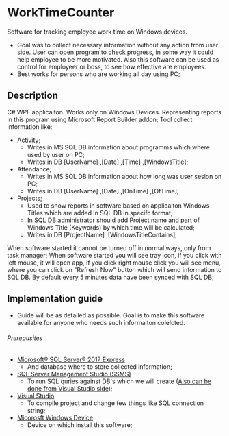 # WorkTimeCounter
Software for tracking employee work time on Windows devices.
* Goal was to collect necessary information without any action from user side. User can open program to check progress, in some way it could help employee to be more motivated. Also this software can be used as control for employeer or boss, to see how effective are employees.
* Best works for persons who are working all day using PC;

## Description
C# WPF applicaiton. Works only on Windows Devices. Representing reports in this program using Microsoft Report Builder addon;
Tool collect information like:
* Activity;
  * Writes in MS SQL DB information about programms which where used by user on PC;
  * Writes in DB [UserName] ,[Date] ,[Time] ,[WindowsTitle];
* Attendance;
  * Writes in MS SQL DB information about how long was user sesion on PC;
  * Writes in DB [UserName] ,[Date] ,[OnTime] ,[OfTime];
* Projects;
  * Used to show reports in software based on applicaiton Windows Titles which are added in SQL DB in specifc format;
  * In SQL DB administrator should add Project name and part of Windows Title (Keywords) by which time will be calculated;
  * Writes in DB [ProjectName] ,[WindowsTitleContains];
  
When software started it cannot be turned off in normal ways, only from task manager;
When software started you will see tray icon, if you click with left mouse, it will open app, if you click right mouse click you will see menu, where you can click on "Refresh Now" button which will send information to SQL DB. By default every 5 minutes data have been synced with SQL DB;
 
## Implementation guide
* Guide will be as detailed as possible. Goal is to make this software available for anyone who needs such informaiton colelcted.

###### Prerequsites
* [Microsoft® SQL Server® 2017 Express](https://www.microsoft.com/en-us/download/details.aspx?id=55994)
  * And database where to store collected information;
* [SQL Server Management Studio (SSMS)](https://docs.microsoft.com/en-us/sql/ssms/download-sql-server-management-studio-ssms?view=sql-server-2017)
  * To run SQL quries against DB's which we will create ([Also can be done from Visual Studio side](https://docs.microsoft.com/en-us/azure/sql-data-warehouse/sql-data-warehouse-query-visual-studio));
* [Visual Studio](https://visualstudio.microsoft.com/)
  * To compile project and change few things like SQL connection string;
* [Micorosft Windows Device](https://lv.wikipedia.org/wiki/Microsoft_Windows)
  * Device on which install this software;
